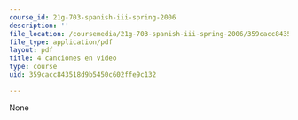 ```yaml
---
course_id: 21g-703-spanish-iii-spring-2006
description: ''
file_location: /coursemedia/21g-703-spanish-iii-spring-2006/359cacc843518d9b5450c602ffe9c132_MIT21G_703S06_canciones.pdf
file_type: application/pdf
layout: pdf
title: 4 canciones en video
type: course
uid: 359cacc843518d9b5450c602ffe9c132

---
```

None